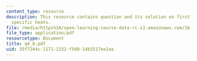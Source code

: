 ```yaml
---
content_type: resource
description: This resource contains question and its solution on first law, enthalpy,
  specific heats.
file: /media/https%3A/open-learning-course-data-rc.s3.amazonaws.com/16-01-unified-engineering-i-ii-iii-iv-fall-2005-spring-2006/35f7244c11712332f56014b3517ee1aa_q4_8.pdf
file_type: application/pdf
resourcetype: Document
title: q4_8.pdf
uid: 35f7244c-1171-2332-f560-14b3517ee1aa
---
```

